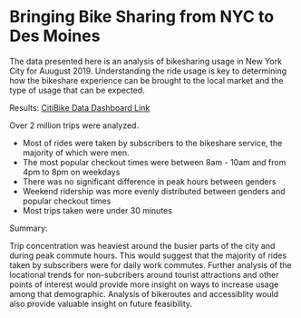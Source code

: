 # Bringing Bike Sharing from NYC to Des Moines

The data presented here is an analysis of bikesharing usage in New York City for Auugust 2019. Understanding the ride usage is key to determining how the bikeshare experience can be brought to the local market and the type of usage that can be expected. 

Results:
[CitiBike Data Dashboard Link](https://public.tableau.com/profile/daniele.ruiz#!/vizhome/CitibikeChallenge_16151455969180/CitiBikeNYCAnalysis?publish=yes)

Over 2 million trips were analyzed.  
- Most of rides were taken by subscribers to the bikeshare service, the majority of which were men.  
- The most popular checkout times were between 8am - 10am and from 4pm to 8pm on weekdays
- There was no significant difference in peak hours between genders
- Weekend ridership was more evenly distributed between genders and popular checkout times
- Most trips taken were under 30 minutes

Summary:

Trip concentration was heaviest around the busier parts of the city and during peak commute hours.  This would suggest that the majority of rides taken by subscribers were for daily work commutes.  Further analysis of the locational trends for non-subcribers around tourist attractions and other points of interest would provide more insight on ways to increase usage among that demographic.  Analysis of bikeroutes and accessiblity would also provide valuable insight on future feasibility.   

